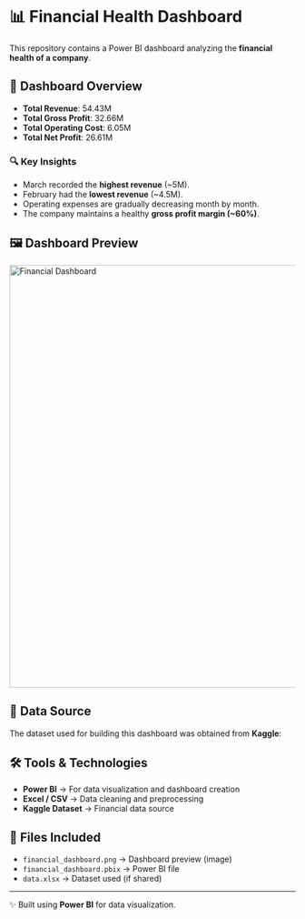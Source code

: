 # 📊 Financial Health Dashboard

This repository contains a Power BI dashboard analyzing the **financial health of a company**.

## 🚀 Dashboard Overview
- **Total Revenue**: 54.43M  
- **Total Gross Profit**: 32.66M  
- **Total Operating Cost**: 6.05M  
- **Total Net Profit**: 26.61M  

### 🔍 Key Insights
- March recorded the **highest revenue** (~5M).  
- February had the **lowest revenue** (~4.5M).  
- Operating expenses are gradually decreasing month by month.  
- The company maintains a healthy **gross profit margin (~60%)**.  

## 🖼️ Dashboard Preview
<img width="1420" height="743" alt="Financial Dashboard" src="https://github.com/user-attachments/assets/2be11767-5d2c-4bda-8324-7a23e8f8cf01" />

## 📑 Data Source
The dataset used for building this dashboard was obtained from **Kaggle**:  
 

## 🛠️ Tools & Technologies
- **Power BI** → For data visualization and dashboard creation  
- **Excel / CSV** → Data cleaning and preprocessing  
- **Kaggle Dataset** → Financial data source  

## 📂 Files Included
- `financial_dashboard.png` → Dashboard preview (image)  
- `financial_dashboard.pbix` → Power BI file  
- `data.xlsx` → Dataset used (if shared)  

---
✨ Built using **Power BI** for data visualization.
